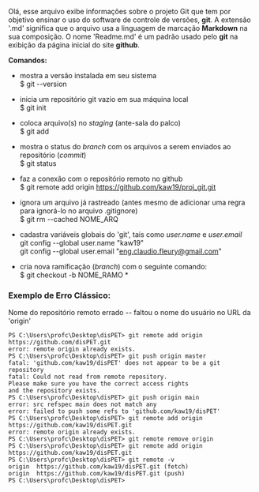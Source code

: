 Olá, esse arquivo exibe informações sobre o projeto Git que tem por objetivo ensinar o uso do software de controle de versões, **git**.
A extensão '.md' significa que o arquivo usa a linguagem de marcação **Markdown** na sua composição.
O nome 'Readme.md' é um padrão usado pelo **git** na exibição da página inicial do site **github**.

**Comandos:**  
- mostra a versão instalada em seu sistema  
$ git --version           

- inicia um repositório git vazio em sua máquina local  
$ git init                

- coloca arquivo(s) no *staging* (ante-sala do palco)  
$ git add                 

- mostra o status do *branch* com os arquivos a serem enviados ao repositório (*commit*)  
$ git status              

- faz a conexão com o repositório remoto no github  
$ git remote add origin https://github.com/kaw19/proj_git.git  

- ignora um arquivo já rastreado (antes mesmo de adicionar uma regra para ignorá-lo no arquivo .gitignore)  
$ git rm --cached NOME_ARQ   

- cadastra variáveis globais do 'git', tais como *user.name* e *user.email*    
git config --global user.name "kaw19"  
git config --global user.email "eng.claudio.fleury@gmail.com"   

- cria nova ramificação (*branch*) com o seguinte comando:   
$ git checkout -b NOME_RAMO *   

<h3>Exemplo de Erro Clássico:</h3>  
 Nome do repositório remoto errado -- faltou o nome do usuário no URL da 'origin'  
 
    PS C:\Users\profc\Desktop\disPET> git remote add origin https://github.com/disPET.git       
    error: remote origin already exists.        
    PS C:\Users\profc\Desktop\disPET> git push origin master        
    fatal: 'github.com/kaw19/disPET' does not appear to be a git repository
    fatal: Could not read from remote repository.  
    Please make sure you have the correct access rights
    and the repository exists.
    PS C:\Users\profc\Desktop\disPET> git push origin main
    error: src refspec main does not match any
    error: failed to push some refs to 'github.com/kaw19/disPET'
    PS C:\Users\profc\Desktop\disPET> git remote add origin https://github.com/kaw19/disPET.git
    error: remote origin already exists.
    PS C:\Users\profc\Desktop\disPET> git remote remove origin
    PS C:\Users\profc\Desktop\disPET> git remote add origin https://github.com/kaw19/disPET.git
    PS C:\Users\profc\Desktop\disPET> git remote -v
    origin  https://github.com/kaw19/disPET.git (fetch)
    origin  https://github.com/kaw19/disPET.git (push)
    PS C:\Users\profc\Desktop\disPET>  
